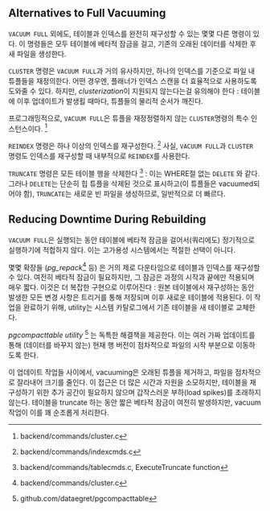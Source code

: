 
## Alternatives to Full Vacuuming
`VACUUM FULL` 외에도, 테이블과 인덱스를 완전히 재구성할 수 있는 몇몇 다른 명령이 있다. 이 명령들은 모두 테이블에 베타적 잠금을 걸고, 기존의 오래된 데이터를 삭제한 후 새 파일을 생성한다.

`CLUSTER` 명령은 `VACUUM FULL`과 거의 유사하지만, 하나의 인덱스를 기준으로 파일 내 튜플들을 재정의한다. 어떤 경우엔, 플래너가 인덱스 스캔을 더 효율적으로 사용하도록 도와줄 수 있다.
하지만,  *clusterization*이 지원되지 않는다는걸 유의해야 한다 : 테이블에 이후 업데이트가 발생횔 때마다, 튜플들의 물리적 순서가 깨진다.

프로그래밍적으로, `VACUUM FULL`은 튜플을 재정정렬하지 않는 `CLUSTER`명령의 특수 인스턴스이다. [^1]

`REINDEX` 명령은 하나 이상의 인덱스를 재구성한다. [^2] 사실, `VACUUM FULL`과 `CLUSTER` 명령도 인덱스를 재구성할 때 내부적으로 `REINDEX`를 사용한다.

`TRUNCATE` 명령은 모든 테이블 행을 삭제한다 [^3] : 이는 WHERE절 없는 `DELETE` 와 같다.
그러나 `DELETE`는 단순히 힙 튜플을 삭제된 것으로 표시하고(이 튜플들은 vacuumed되어야 함), `TRUNCATE`는 새로운 빈 파일을 생성하므로, 일반적으로 더 빠르다.

## Reducing Downtime During Rebuilding

`VACUUM FULL`은 실행되는 동안 테이블에 베타적 잠금을 걸어서(쿼리에도) 정기적으로 실행하기에 적합하지 않다. 이는 고가용성 시스템에서는 적절한 선택이 아니다.

몇몇 확장들 (*pg_repack*[^1] 등) 은 거의 제로 다운타임으로 테이블과 인덱스를 재구성할 수 있다. 여전히 베타적 잠금이 필요하지만, 그 잠금은 과정의 시작과 끝에만 적용되며 매우 짧다.
이것은 더 복잡한 구현으로 이루어진다 : 원본 테이블에서 재구성하는 동안 발생한 모든 변경 사항은 트리거를 통해 저장되며 이후 새로운 테이블에 적용된다. 이 작업을 완료하기 위해, utility는 시스템 카탈로그에서 기존 테이블을 새 테이블로 교체한다.

*pgcompacttable utility* [^5] 는 독특한 해결책을 제공한다. 이는 여러 가짜 업데이트를 통해 (데이터를 바꾸지 않는) 현재 행 버전이 점차적으로 파일의 시작 부분으로 이동하도록 한다.

이 업데이트 작업들 사이에서, vacuuming은 오래된 튜플을 제거하고, 파일을 점차적으로 잘라내어 크기를 줄인다. 이 접근은 더 많은 시간과 자원을 소모하지만, 테이블을 재구성하기 위한 추가 공간이 필요하지 않으며 갑작스러운 부하(load spikes)를 초래하지 않는다.
테이블을 truncate 하는 동안 짧은 베타적 잠금이 여전히 발생하지만, vacuum 작업이 이를 꽤 순조롭게 처리한다.



[^1]:backend/commands/cluster.c
[^2]:backend/commands/indexcmds.c
[^3]:backend/commands/tablecmds.c, ExecuteTruncate function
[^4]:github.com/reorg/pg_repack
[^5]:github.com/dataegret/pgcompacttable